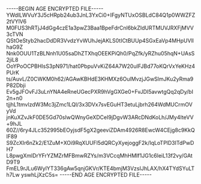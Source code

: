 -----BEGIN AGE ENCRYPTED FILE-----
YWdlLWVuY3J5cHRpb24ub3JnL3YxCi0+IFgyNTUxOSBLdC84Q1p0WWZFZ2tVYlV6
M0FUS3hRTjJ4dGg4czE1a3pwZ3Baa1BpeFdrCnl6bkZIdURTMUVJRXFjMVV3cTVN
QStOeStyb2hacDdDR3VvdzYvWUhJejAKLS0tICtBUUp4SGxEaVp4MHpUVllhaG9Z
Nnk0OUU1TzBLNnh1U05saDhZTXhqOEEKPiQh0/PqZfk/yRZhu05hqN+UAsS2jiL8
OoYPoOCPBHIsS3pN971/hat0PbpuVvKiZ64A7W20uIFJBd77oKQrVxYeKHz4PUrK
ts/AuvL/Z0CWKM0h62/AGAwKBHdE3KHMXz6OulMvzjJGwSlmJKu2yRma9P82Dbji
Ev5gJFOvFJ3uLnYNA4eRneUGecPXR9hVgGXGe0+FvJDI5avwtgQq2qDy/bI2n+n0
tjjhL1tmvlzdW3Mc3jZmc1LQl/3x3DVx7svEGuHT3etuLjbrh264WdMUCrmOVyVd
jnKuXZvJkF0DE5Gd70sIwQWnyGeXDCeI9jDgvW3ARcDNdKoLh/JMy4IteVV+9hJL
60Z//6ry4JLc352995bEOyjsdF5gX2geeviZDAm4926R8EwcW4CEjg8c9KkQlF89
S9ZcXIr6nZk2/E1ZuM+XOi9RqXUUFl5dQRCyXyejoggF2k/IqLoTPlD3ITdPwDH7
L8pwgXmlDrYFrYZMZrMFBmwRZYs/m3VCcqMhHMIf1JG1c6leiL13f2vy/GAtD9T9
FmEL9rJLu6WylYT336gAw5qnjGKVr/KTE4bmjM3VzsIJhLAX/hX4TYdSYuLTh7Lw
yswhLjXzC5s=
-----END AGE ENCRYPTED FILE-----
